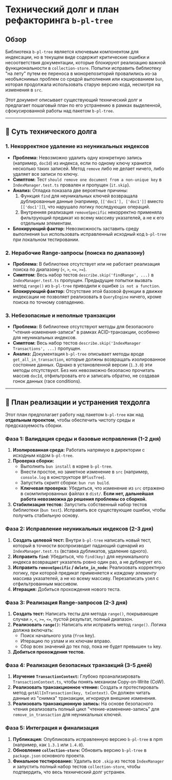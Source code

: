 # Технический долг и план рефакторинга `b-pl-tree`

## Обзор

Библиотека `b-pl-tree` является ключевым компонентом для индексации, но в текущем виде содержит критические ошибки и несоответствия документации, которые блокируют реализацию важной функциональности в `collection-store`. Попытки исправить библиотеку "на лету" путем ее переноса в монорепозиторий провалились из-за необъяснимых проблем со средой выполнения или кэшированием `bun`, которая продолжала использовать старую версию кода, несмотря на изменения в `src`.

Этот документ описывает существующий технический долг и предлагает пошаговый план по его устранению в рамках выделенной, сфокусированной работы над пакетом `b-pl-tree`.

---

## 🎯 Суть технического долга

### 1. Некорректное удаление из неуникальных индексов

*   **Проблема:** Невозможно удалить одну конкретную запись (например, `docId`) из индекса, если по одному ключу хранится несколько таких записей. Метод `remove` либо не делает ничего, либо удаляет все записи по ключу.
*   **Симптом:** Тест `should remove one document from a non-unique key` в `IndexManager.test.ts` провален и пропущен (`it.skip`).
*   **Анализ:** Отладка показала две вероятные причины:
    1.  Функция `find` для неуникальных ключей возвращала дублированные данные (например, `[['doc1'], ['doc1']]` вместо `[['doc1']]`), что нарушало логику последующих операций.
    2.  Внутренняя реализация `removeSpecific` некорректно применяла фильтрующий предикат ко всему массиву указателей, а не к его отдельным элементам.
*   **Блокирующий фактор:** Невозможность заставить среду выполнения `bun` использовать исправленный исходный код `b-pl-tree` при локальном тестировании.

### 2. Нерабочие Range-запросы (поиска по диапазону)

*   **Проблема:** В библиотеке отсутствует или не работает реализация поиска по диапазону (`<`, `>`, `<=`, `>=`).
*   **Симптом:** Весь набор тестов `describe.skip('findRange', ...)` в `IndexManager.test.ts` пропущен. Предыдущие попытки вызвать метод `range()` из `b-pl-tree` приводили к ошибке `is not a function`.
*   **Блокирующий фактор:** Отсутствие этой базовой функции в движке индексации не позволяет реализовать в `QueryEngine` ничего, кроме поиска по точному совпадению.

### 3. Небезопасные и неполные транзакции

*   **Проблема:** В библиотеке отсутствуют методы для безопасного "чтения-изменения-записи" в рамках ACID-транзакции, особенно для неуникальных индексов.
*   **Симптом:** Весь набор тестов `describe.skip('IndexManager Transactions', ...)` пропущен.
*   **Анализ:** Документация `b-pl-tree` описывает методы вроде `get_all_in_transaction`, которые должны возвращать изолированное состояние данных. Однако в установленной версии (`1.3.0`) эти методы отсутствуют. Без них невозможно безопасно прочитать массив `docId`, отфильтровать его и записать обратно, не создавая гонок данных (race conditions).

---

## 🚀 План реализации и устранения техдолга

Этот план предполагает работу над пакетом `b-pl-tree` как над **отдельным проектом**, чтобы обеспечить чистоту среды и предсказуемость сборки.

### Фаза 1: Валидация среды и базовые исправления (1-2 дня)

1.  **Изолированная среда:** Работать напрямую в директории с исходным кодом `b-pl-tree`.
2.  **Проверка сборки:**
    *   Выполнить `bun install` в корне `b-pl-tree`.
    *   Внести простое, но заметное изменение в `src` (например, `console.log` в конструкторе `BPlusTree`).
    *   Запустить скрипт сборки: `bun run build`.
    *   **Ключевая проверка:** Убедиться, что изменение из `src` отражено в скомпилированных файлах в `dist/`. **Если нет, дальнейшая работа невозможна до решения проблемы со сборкой.**
3.  **Стабилизация тестов:** Запустить собственный набор тестов библиотеки (`bun test`). Исправить все существующие ошибки, чтобы получить стабильную основу.

### Фаза 2: Исправление неуникальных индексов (2-3 дня)

1.  **Создать целевой тест:** Внутри `b-pl-tree` написать новый тест, который в точности воспроизводит падающий сценарий из `IndexManager.test.ts` (вставка дубликатов, удаление одного).
2.  **Исправить `find`:** Убедиться, что `find(key)` для неуникального индекса возвращает указатель ровно один раз, а не дублирует его.
3.  **Исправить `removeSpecific` / `delete_in_node`:** Реализовать корректную логику, при которой предикат применяется к *каждому элементу* массива указателей, а не ко всему массиву. Перезаписать узел с отфильтрованным массивом.
4.  **Итерация:** Добиться прохождения нового теста.

### Фаза 3: Реализация Range-запросов (2-3 дня)

1.  **Создать тест:** Написать тесты для метода `range()`, покрывающие случаи `>`, `<`, `>=`, `<=`, пустой результат, полный диапазон.
2.  **Реализовать `range()`:** Написать или исправить метод `range()`. Логика должна включать:
    *   Поиск начального узла (`from` key).
    *   Итерацию по узлам и их ключам вправо.
    *   Сбор всех значений до тех пор, пока не будет превышен `to` key.
3.  **Добиться прохождения тестов.**

### Фаза 4: Реализация безопасных транзакций (3-5 дней)

1.  **Изучение `TransactionContext`:** Глубоко проанализировать `TransactionContext.ts`, чтобы понять механизм Copy-on-Write (CoW).
2.  **Реализовать транзакционное чтение:** Создать и протестировать метод `getAllInTransaction(key, txContext)`. Он должен читать данные из "снимка" транзакции, игнорируя внешние изменения.
3.  **Реализовать транзакционную запись:** На основе безопасного чтения реализовать полный цикл "чтение-изменение-запись" для `remove_in_transaction` для неуникальных ключей.

### Фаза 5: Интеграция и финализация

1.  **Публикация:** Опубликовать исправленную версию `b-pl-tree` в npm (например, как `1.3.1` или `1.4.0`).
2.  **Обновление `collection-store`:** Обновить версию `b-pl-tree` в `package.json` основного проекта.
3.  **Финальное тестирование:** Удалить все `.skip` из тестов `IndexManager` и запустить полный набор тестов `collection-store`, чтобы подтвердить, что весь технический долг устранен.